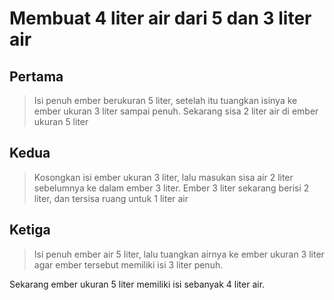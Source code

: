 # Membuat 4 liter air dari 5 dan 3 liter air

## Pertama
> Isi penuh ember berukuran 5 liter, setelah itu tuangkan isinya ke ember ukuran 3 liter sampai penuh.
Sekarang sisa 2 liter air di ember ukuran 5 liter

## Kedua
> Kosongkan isi ember ukuran 3 liter, lalu masukan sisa air 2 liter sebelumnya ke dalam ember 3 liter.
Ember 3 liter sekarang berisi 2 liter, dan tersisa ruang untuk 1 liter air

## Ketiga
> Isi penuh ember air 5 liter, lalu tuangkan airnya ke ember ukuran 3 liter agar ember tersebut memiliki isi 3 liter penuh.

Sekarang ember ukuran 5 liter memiliki isi sebanyak 4 liter air.
